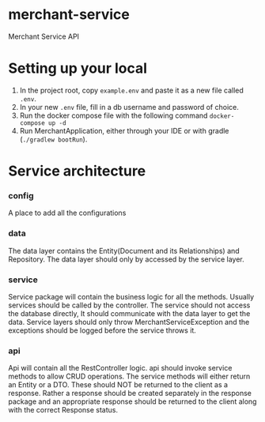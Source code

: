 # merchant-service
Merchant Service API

# Setting up your local
1. In the project root, copy `example.env` and paste it as a new file called `.env`.
2. In your new `.env` file, fill in a db username and password of choice.
3. Run the docker compose file with the following command `docker-compose up -d`
4. Run MerchantApplication, either through your IDE or with gradle (`./gradlew bootRun`).

# Service architecture
### config
A place to add all the configurations
### data
The data layer contains the Entity(Document and its Relationships) and Repository. The data layer should only by accessed by the service layer.  
### service
Service package will contain the business logic for all the methods. Usually services should be called by the controller. The service should not access the database directly, It should communicate with the data layer to get the data. 
Service layers should only throw MerchantServiceException and the exceptions should be logged before the service throws it.
### api
Api will contain all the RestController logic. api should invoke service methods to allow CRUD operations. The service methods will either return an Entity or a DTO. These should NOT be returned to the client as a response. Rather a response should be created separately in the response package and an appropriate response should be returned to the client along with the correct Response status.